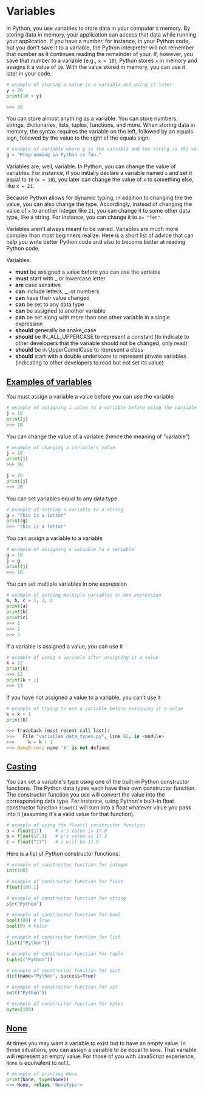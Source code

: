 # Variables

In Python, you use variables to store data in your computer's memory. By storing data in memory, your application can access that data while running your application. If you have a number, for instance, in your Python code, but you don't save it to a variable, the Python interpreter will not remember that number as it continues reading the remainder of your. If, however, you save that number to a variable (e.g., `x = 10`), Python stores `x` in memory and assigns it a value of `10`. With the value stored in memory, you can use it later in your code.

```python
# example of storing a value in a variable and using it later
y = 20
print(10 + y)

>>> 30
```

You can store almost anything as a variable. You can store numbers, strings, dictionaries, lists, tuples, functions, and more. When storing data in memory, the syntax requires the variable on the left, followed by an equals sign, followed by the value to the right of the equals sign:

```python
# example of variable where g is the variable and the string is the value
g = "Programming in Python is fun."
```

Variables are, well, variable. In Python, you can change the value of variables. For instance, if you initially declare a variable named `x` and set it equal to `10` (`x = 10`), you later can change the value of `x` to something else, like `x = 21`. 

Because Python allows for dynamic typing, in addition to changing the the value, you can also change the type. Accordingly, instead of changing the value of `x` to another integer like `21`, you can change it to some other data type, like a string. For instance, you can change it to `x= "Ten"`. 

Variables aren't always meant to be varied. Variables are much more complex than most beginners realize. Here is a short list of advice that can help you write better Python code and also to become better at reading Python code.

Variables: 

- **must** be assigned a value before you can use the variable
- **must** start with _ or lowercase letter
- **are** case sensitive
- **can** include letters, _, or numbers
- **can** have their value changed
- **can** be set to any data type
- **can** be assigned to another variable
- **can** be set along with more than one other variable in a single expression
- **should** generally be snake_case
- **should** be IN_ALL_UPPERCASE to represent a constant (to indicate to other developers that the variable should not be changed, only read)
- **should** be in UpperCamelCase to represent a class
- **should** start with a double underscore to represent private variables (indicating to other developers to read but not set its value)


## [Examples of variables](#examples-of-variables)

You must assign a variable a value before you can use the variable  
```python
# example of assigning a value to a variable before using the variable
j = 10  
print(j)
>>> 10
```


You can change the value of a variable (hence the meaning of “variable”)  
```python
# example of changing a variable's value
j = 10 
print(j)
>>> 10

j = 20    
print(j)  
>>> 20
```

You can set variables equal to any data type  
```python
# example of setting a variable to a string
g = "this is a letter"   
print(g) 
>>> "this is a letter" 
```

You can assign a variable to a variable  
```python
# example of assigning a variable to a variable
g = 18
j = g    
print(j)
>>> 18
```

You can set multiple variables in one expression  
```python
# example of setting multiple variables in one expression
a, b, c = 1, 2, 3    
print(a)  
print(b)  
print(c)  
>>> 1
>>> 2
>>> 3
```

If a variable is assigned a value, you can use it
```python
# example of usnig a variable after assigning it a value
k = 12  
print(k)
>>> 12
print(k + 1)  
>>> 13
```

If you have not assigned a value to a variable, you can't use it  
```python
# example of trying to use a variable before assigning it a value
k = k + 1  
print(k)  

>>> Traceback (most recent call last):
>>>   File "variables_data_types.py", line 62, in <module>
>>>     k = k + 1
>>> NameError: name 'k' is not defined
```

## [Casting](#casting)

You can set a variable's type using one of the built-in Python constructor functions. The Python data types each have their own constructor function. The constructor function you use will convert the value into the corresponding data type. For instance, using Python's built-in float constructor function `float()` will turn into a float whatever value you pass into it (assuming it's a valid value for that function).

```python
# example of using the float() constructor function
a = float(17)     # x's value is 17.0
b = float(17.3)   # y's value is 17.3
c = float("17")   # z will be 17.0
```

Here is a list of Python constructor functions:
```python
# example of constructor function for integer
int(100)

# example of constructor function for float
float(100.1)

# example of constructor function for string
str("Python")

# example of constructor function for bool
bool(100) # True 
bool(0) # False

# example of constructor function for list
list(("Python"))

# example of constructor function for tuple
tuple(("Python"))

# example of constructor function for dict
dict(name="Python", success=True)

# example of constructor function for set
set(("Python"))

# example of constructor function for bytes
bytes(100)
```

## [None](#none)

At times you may want a variable to exist but to have an empty value. In those situations, you can assign a variable to be equal to `None`. That variable will represent an empty value. For those of you with JavaScript experience, `None` is equivalent to `null`. 


```python
# example of printing None
print(None, type(None))  
>>> None, <class 'NoneType'>
```

